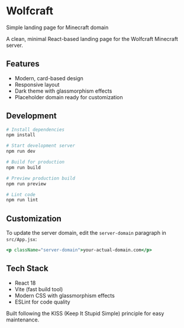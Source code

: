 # Wolfcraft
Simple landing page for Minecraft domain

A clean, minimal React-based landing page for the Wolfcraft Minecraft server.

## Features
- Modern, card-based design
- Responsive layout
- Dark theme with glassmorphism effects
- Placeholder domain ready for customization

## Development

```bash
# Install dependencies
npm install

# Start development server
npm run dev

# Build for production
npm run build

# Preview production build
npm run preview

# Lint code
npm run lint
```

## Customization

To update the server domain, edit the `server-domain` paragraph in `src/App.jsx`:

```jsx
<p className="server-domain">your-actual-domain.com</p>
```

## Tech Stack
- React 18
- Vite (fast build tool)
- Modern CSS with glassmorphism effects
- ESLint for code quality

Built following the KISS (Keep It Stupid Simple) principle for easy maintenance.
